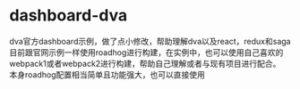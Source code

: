 # dashboard-dva
dva官方dashboard示例，做了点小修改，帮助理解dva以及react，redux和saga<br/>目前跟官网示例一样使用roadhog进行构建，在实例中，也可以使用自己喜欢的webpack1或者webpack2进行构建，帮助自己理解或者与现有项目进行配合。<br/>本身roadhog配置相当简单且功能强大，也可以直接使用
